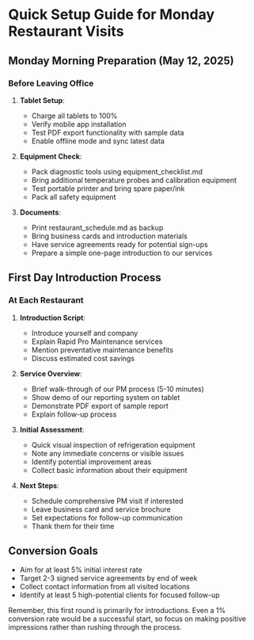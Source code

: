 # Quick Setup Guide for Monday Restaurant Visits

## Monday Morning Preparation (May 12, 2025)

### Before Leaving Office
1. **Tablet Setup**:
   - Charge all tablets to 100%
   - Verify mobile app installation
   - Test PDF export functionality with sample data
   - Enable offline mode and sync latest data

2. **Equipment Check**:
   - Pack diagnostic tools using equipment_checklist.md
   - Bring additional temperature probes and calibration equipment
   - Test portable printer and bring spare paper/ink
   - Pack all safety equipment

3. **Documents**:
   - Print restaurant_schedule.md as backup
   - Bring business cards and introduction materials
   - Have service agreements ready for potential sign-ups
   - Prepare a simple one-page introduction to our services

## First Day Introduction Process

### At Each Restaurant
1. **Introduction Script**:
   - Introduce yourself and company
   - Explain Rapid Pro Maintenance services
   - Mention preventative maintenance benefits
   - Discuss estimated cost savings

2. **Service Overview**:
   - Brief walk-through of our PM process (5-10 minutes)
   - Show demo of our reporting system on tablet
   - Demonstrate PDF export of sample report
   - Explain follow-up process

3. **Initial Assessment**:
   - Quick visual inspection of refrigeration equipment
   - Note any immediate concerns or visible issues
   - Identify potential improvement areas
   - Collect basic information about their equipment

4. **Next Steps**:
   - Schedule comprehensive PM visit if interested
   - Leave business card and service brochure
   - Set expectations for follow-up communication
   - Thank them for their time

## Conversion Goals
- Aim for at least 5% initial interest rate
- Target 2-3 signed service agreements by end of week
- Collect contact information from all visited locations
- Identify at least 5 high-potential clients for focused follow-up

Remember, this first round is primarily for introductions. Even a 1% conversion rate would be a successful start, so focus on making positive impressions rather than rushing through the process.